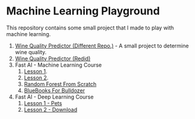 # Machine Learning Playground

This repository contains some small project that I made to play with machine learning.

1. [Wine Quality Predictor (Different Repo.)](https://github.com/s-r-aman/wine_quality_predictor) - A small project to determine wine quality.
2. [Wine Quality Predictor (Redid)](/wine_snob.ipynb)
3. Fast AI - Machine Learning Course
   1. [Lesson 1](https://github.com/s-r-aman/fastdotai/fastai_1.ipynb).
   2. [Lesson 2](https://github.com/s-r-aman/fastdotai/fastai_2.ipynb).
   3. [Random Forest From Scratch](/fastdotai/rf_scratch.ipynb)
   4. [BlueBooks For Bulldozer](/blue_book_for_bulldozer.ipynb)
4. Fast AI - Deep Learning Course
   1. [Lesson 1 - Pets](/fastdotai_dl/lesson1-pets.ipynb)
   1. [Lesson 2 - Download](/fastdotai_dl/lesson2-download.ipynb)
